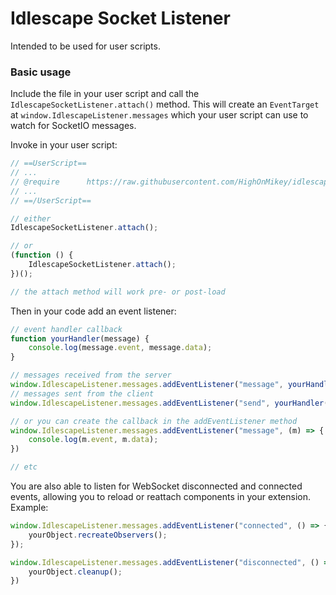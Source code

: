 # Idlescape Socket Listener

Intended to be used for user scripts.

### Basic usage

Include the file in your user script and call the `IdlescapeSocketListener.attach()` method. This will create an `EventTarget`
at `window.IdlescapeListener.messages` which your user script can use to watch for SocketIO messages.

Invoke in your user script:

```javascript
// ==UserScript==
// ...
// @require      https://raw.githubusercontent.com/HighOnMikey/idlescape-socketio-listener/main/src/idlescape-listener.js
// ...
// ==/UserScript==

// either
IdlescapeSocketListener.attach();

// or
(function () {
    IdlescapeSocketListener.attach();
})();

// the attach method will work pre- or post-load
```

Then in your code add an event listener:

```javascript
// event handler callback
function yourHandler(message) {
    console.log(message.event, message.data);
}

// messages received from the server
window.IdlescapeListener.messages.addEventListener("message", yourHandler(message));
// messages sent from the client
window.IdlescapeListener.messages.addEventListener("send", yourHandler(message));

// or you can create the callback in the addEventListener method
window.IdlescapeListener.messages.addEventListener("message", (m) => {
    console.log(m.event, m.data);
})

// etc
```

You are also able to listen for WebSocket disconnected and connected events, allowing you to reload or reattach components
in your extension. Example:

```javascript
window.IdlescapeListener.messages.addEventListener("connected", () => {
    yourObject.recreateObservers();
});

window.IdlescapeListener.messages.addEventListener("disconnected", () => {
    yourObject.cleanup();
})
```